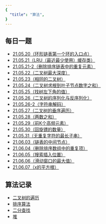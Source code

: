 ```yaml
---
{
  "title": "算法",
}
---
```


## 每日一题
- [21.05.20（环形链表第一个环的入口点）](./每日一题/21-05-20.md) <TagList :list="['环形链表', '双指针']" />
- [21.05.21（LRU（最近最少使用）缓存类）](./每日一题/21-05-21.md) <TagList :list="['LRU', '数组', '哈希表', '链表']" />
- [21.05.21-2（删除排序链表中的重复元素）](./每日一题/21-05-21-2.md) <TagList :list="['哑节点', '链表']" />
- [21.05.22（二叉树最大深度）](./每日一题/21-05-22.md) <TagList :list="['二叉树', '递归']" />
- [21.05.23（相同的二叉树）](./每日一题/21-05-23.md) <TagList :list="['二叉树', '递归']" />
- [21.05.24（二叉树求根到叶子节点数字之和）](./每日一题/21-05-24.md) <TagList :list="['二叉树遍历']" />
- [21.05.25（找树左下角的值）](./每日一题/21-05-25.md) <TagList :list="['二叉树遍历']" />
- [21.05.26（二叉树的序列化与反序列化）](./每日一题/21-05-26.md) <TagList :list="['二叉树遍历', '二叉树序列化']" />
- [21.05.26-2（字符串解码）](./每日一题/21-05-26-2.md) <TagList :list="['栈', '括号匹配']" />
- [21.05.27（二叉树的垂序遍历）](./每日一题/21-05-27.md) <TagList :list="['栈', '括号匹配']" />
- [21.05.28（两数之和）](./每日一题/21-05-28.md) <TagList :list="['哈希表', '双指针']" />
- [21.05.29（前K个高频元素）](./每日一题/21-05-29.md) <TagList :list="['哈希表', '排序', '堆', '前K大']" />
- [21.05.30（回旋镖的数量）](./每日一题/21-05-30.md) <TagList :list="['哈希表', '两点间距离']" />
- [21.05.31（无重复字符的最长子串）](./每日一题/21-05-31.md) <TagList :list="['哈希表', '双指针', '滑动窗口']" />
- [21.06.03（链表的中间节点）](./每日一题/21-06-03.md) <TagList :list="['双指针', '链表']" />
- [21.06.04（删除排序数组中的重复项）](./每日一题/21-06-04.md) <TagList :list="['双指针', '数组']" />
- [21.06.05（搜索插入位置）](./每日一题/21-06-05.md) <TagList :list="['二分查找', '排序数组']" />
- [21.06.06（滑动窗口的最大值）](./每日一题/21-06-06.md) <TagList :list="['滑动窗口', '双指针', '堆', '队列']" />
- [21.06.07（x的平方根）](./每日一题/21-06-07.md) <TagList :list="['二分查找']" />

## 算法记录

- [二叉树的遍历](./算法记录/二叉树的遍历.md)
- [排序算法](./算法记录/排序算法.md)
- [二分查找](./算法记录/二分查找.md)
- [堆](./算法记录/堆.md)
